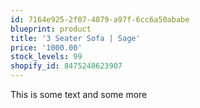 ```yaml
---
id: 7164e925-2f07-4879-a97f-6cc6a50ababe
blueprint: product
title: '3 Seater Sofa | Sage'
price: '1000.00'
stock_levels: 99
shopify_id: 8475248623907
---
```

This is some text and some more